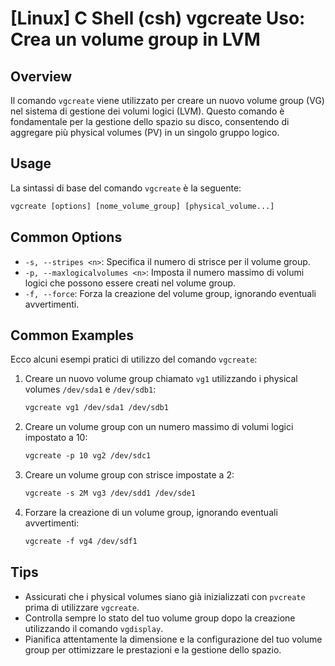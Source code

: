 # [Linux] C Shell (csh) vgcreate Uso: Crea un volume group in LVM

## Overview
Il comando `vgcreate` viene utilizzato per creare un nuovo volume group (VG) nel sistema di gestione dei volumi logici (LVM). Questo comando è fondamentale per la gestione dello spazio su disco, consentendo di aggregare più physical volumes (PV) in un singolo gruppo logico.

## Usage
La sintassi di base del comando `vgcreate` è la seguente:

```csh
vgcreate [options] [nome_volume_group] [physical_volume...]
```

## Common Options
- `-s, --stripes <n>`: Specifica il numero di strisce per il volume group.
- `-p, --maxlogicalvolumes <n>`: Imposta il numero massimo di volumi logici che possono essere creati nel volume group.
- `-f, --force`: Forza la creazione del volume group, ignorando eventuali avvertimenti.

## Common Examples
Ecco alcuni esempi pratici di utilizzo del comando `vgcreate`:

1. Creare un nuovo volume group chiamato `vg1` utilizzando i physical volumes `/dev/sda1` e `/dev/sdb1`:

    ```csh
    vgcreate vg1 /dev/sda1 /dev/sdb1
    ```

2. Creare un volume group con un numero massimo di volumi logici impostato a 10:

    ```csh
    vgcreate -p 10 vg2 /dev/sdc1
    ```

3. Creare un volume group con strisce impostate a 2:

    ```csh
    vgcreate -s 2M vg3 /dev/sdd1 /dev/sde1
    ```

4. Forzare la creazione di un volume group, ignorando eventuali avvertimenti:

    ```csh
    vgcreate -f vg4 /dev/sdf1
    ```

## Tips
- Assicurati che i physical volumes siano già inizializzati con `pvcreate` prima di utilizzare `vgcreate`.
- Controlla sempre lo stato del tuo volume group dopo la creazione utilizzando il comando `vgdisplay`.
- Pianifica attentamente la dimensione e la configurazione del tuo volume group per ottimizzare le prestazioni e la gestione dello spazio.